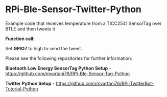 RPi-Ble-Sensor-Twitter-Python
=============================

Example code that receives temperature from a TICC2541 SensorTag over BTLE and then tweets it

<b>Function call:</b>
<pre class="code-text-only" style="display: none;">
<code>sudo python btle-tweet.py BD_ADDR</code></pre>

Set <b>GPIO7</b> to high to send the tweet.<br>

Please see the following repositories for further information:

<b>Bluetooth Low Energy SensorTag Python Setup</b> - https://github.com/mvartani76/RPi-Ble-Sensor-Tag-Python<br>

<b>Twitter Python Setup</b> - https://github.com/mvartani76/RPi-TwitterBot-Tutorial-Python
